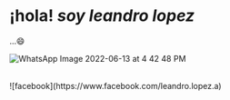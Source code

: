 ## <h1 aling="center">¡hola! *soy leandro lopez*</h1>...😄
![WhatsApp Image 2022-06-13 at 4 42 48 PM](https://user-images.githubusercontent.com/102327675/173434402-667c09a5-ed4a-45e7-ae2f-968649029715.jpeg)

<br>
![facebook](https://www.facebook.com/leandro.lopez.a)

<!--
**leandrolope/leandrolope** is a ✨ _special_ ✨ repository because its `README.md` (this file) appears on your GitHub profile.

Here are some ideas to get you started:

- 🔭 I’m currently working on ...
- 🌱 I’m currently learning ...
- 👯 I’m looking to collaborate on ...
- 🤔 I’m looking for help with ...
- 💬 Ask me about ...
- 📫 How to reach me: ...
- 😄 Pronouns: ...
- ⚡ Fun fact: ...
-->


